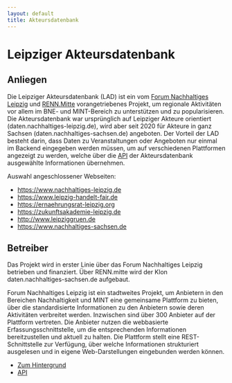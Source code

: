 ```yaml
---
layout: default
title: Akteursdatenbank
---
```


# Leipziger Akteursdatenbank

## Anliegen

Die Leipziger Akteursdatenbank (LAD) ist ein vom
[Forum Nachhaltiges Leipzig](https://www.nachhaltiges-leipzig.de/) und
[RENN.Mitte](https://www.renn-netzwerk.de/mitte) vorangetriebenes Projekt,
um regionale Aktivitäten vor allem im BNE- und MINT-Bereich zu unterstützen
und zu popularisieren.  Die Akteursdatenbank war ursprünglich auf Leipziger
Akteure orientiert (daten.nachhaltiges-leipzig.de), wird aber seit 2020 für
Akteure in ganz Sachsen (daten.nachhaltiges-sachsen.de) angeboten.  Der
Vorteil der LAD besteht darin, dass Daten zu Veranstaltungen oder Angeboten
nur einmal im Backend eingegeben werden müssen, um auf verschiedenen
Plattformen angezeigt zu werden, welche über die [API](Akteursdatenbank.API)
der Akteursdatenbank ausgewählte Informationen übernehmen. 

Auswahl angeschlossener Webseiten:
- <https://www.nachhaltiges-leipzig.de>
- <https://www.leipzig-handelt-fair.de>
- <https://ernaehrungsrat-leipzig.org>
- <https://zukunftsakademie-leipzig.de>
- <http://www.leipziggruen.de>
- <https://www.nachhaltiges-sachsen.de>

## Betreiber

Das Projekt wird in erster Linie über das Forum Nachhaltiges Leipzig betrieben
und finanziert. Über RENN.mitte wird der Klon daten.nachhaltiges-sachsen.de
aufgebaut.

Forum Nachhaltiges Leipzig ist ein stadtweites Projekt, um Anbietern in den
Bereichen Nachhaltigkeit und MINT eine gemeinsame Plattform zu bieten, über
die standardisierte Informationen zu den Anbietern sowie deren Aktivitäten
verbreitet werden. Inzwischen sind über 300 Anbieter auf der Plattform
vertreten. Die Anbieter nutzen die webbasierte Erfassungsschnittstelle, um
die entsprechenden Informationen bereitzustellen und aktuell zu halten. Die
Plattform stellt eine REST-Schnittstelle zur Verfügung, über welche
Informationen strukturiert ausgelesen und in eigene Web-Darstellungen
eingebunden werden können.

- [Zum Hintergrund](Akteursdatenbank_Hintergrund)
- [API](Akteursdatenbank_API)


